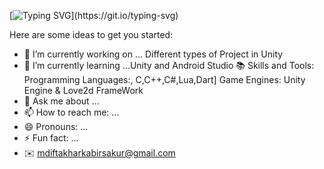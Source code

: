 [![Typing SVG](https://readme-typing-svg.demolab.com?font=Exo+2&duration=5005&pause=1000&color=A5FF53&background=000000&center=true&vCenter=true&width=500&lines=Hi%2C+my+name+is+Sakur;)](https://git.io/typing-svg)

Here are some ideas to get you started:

- 🔭 I’m currently working on ... Different types of Project in Unity
- 🌱 I’m currently learning ...Unity and Android Studio
📚 Skills and Tools: Programming Languages:, C,C++,C#,Lua,Dart]
                      Game Engines: Unity Engine & Love2d FrameWork
- 💬 Ask me about ...
- 📫 How to reach me: ...
- 😄 Pronouns: ...
- ⚡ Fun fact: ...
- ✉️ mdiftakharkabirsakur@gmail.com



